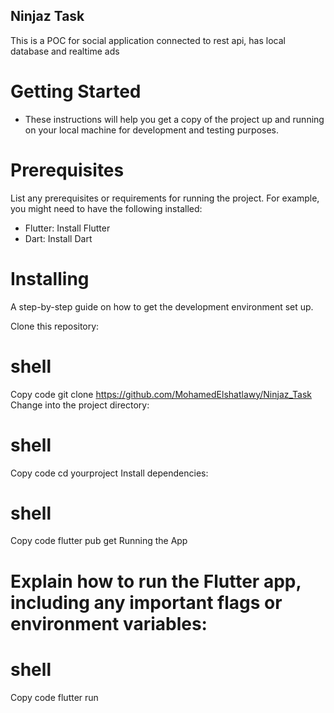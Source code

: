 ## Ninjaz Task
  This is a POC for social application connected to rest api, has local database and realtime ads

# Getting Started
- These instructions will help you get a copy of the project up and running on your local machine for development and testing purposes.

# Prerequisites
List any prerequisites or requirements for running the project. For example, you might need to have the following installed:

- Flutter: Install Flutter
- Dart: Install Dart
# Installing
A step-by-step guide on how to get the development environment set up.

Clone this repository:

# shell
  Copy code
  git clone https://github.com/MohamedElshatlawy/Ninjaz_Task
  Change into the project directory:

# shell
  Copy code
  cd yourproject
  Install dependencies:

# shell
  Copy code
  flutter pub get
  Running the App
  
# Explain how to run the Flutter app, including any important flags or environment variables:

# shell
  Copy code
  flutter run
